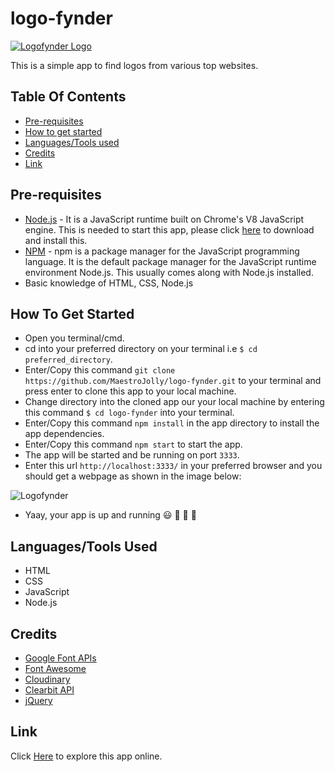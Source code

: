 # logo-fynder

[![Logofynder Logo](https://res.cloudinary.com/maestrojolly/image/upload/v1583789257/yusuf-jolaoso/LogoFynder-Logo.png)](https://logofynder.herokuapp.com/)

This is a simple app to find logos from various top websites.

## Table Of Contents

- [Pre-requisites](#pre-requisites)
- [How to get started](#how-to-get-started)
- [Languages/Tools used](#languages/tools-used)
- [Credits](#credits)
- [Link](#link)

## Pre-requisites

- [Node.js](https://nodejs.org/en/download/) - It is a JavaScript runtime built on Chrome's V8 JavaScript engine. This is needed to start this app, please click [here](https://nodejs.org/en/download/) to download and install this.
- [NPM](https://nodejs.org/en/download/) - npm is a package manager for the JavaScript programming language. It is the default package manager for the JavaScript runtime environment Node.js. This usually comes along with Node.js installed.
- Basic knowledge of HTML, CSS, Node.js

## How To Get Started

- Open you terminal/cmd.
- cd into your preferred directory on your terminal i.e `$ cd preferred_directory`.
- Enter/Copy this command `git clone https://github.com/MaestroJolly/logo-fynder.git` to your terminal and press enter to clone this app to your local machine.
- Change directory into the cloned app our your local machine by entering this command `$ cd logo-fynder` into your terminal.
- Enter/Copy this command `npm install` in the app directory to install the app dependencies.
- Enter/Copy this command `npm start` to start the app.
- The app will be started and be running on port `3333`.
- Enter this url `http://localhost:3333/` in your preferred browser and you should get a webpage as shown in the image below:

![Logofynder](https://res.cloudinary.com/maestrojolly/image/upload/v1584273810/logo-fynder/logofynder.png)

- Yaay, your app is up and running :smiley: :rocket: :rocket: :rocket:

## Languages/Tools Used

- HTML
- CSS
- JavaScript
- Node.js

## Credits

- [Google Font APIs](https://developers.google.com/fonts/docs/getting_started)
- [Font Awesome](https://fontawesome.com/v4.7.0/)
- [Cloudinary](http://cloudinary.com/)
- [Clearbit API](https://clearbit.com/)
- [jQuery](https://jquery.com/download/)

## Link

Click [Here](https://logofynder.herokuapp.com/) to explore this app online.


